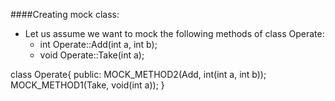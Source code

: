 ####Creating mock class:
- Let us assume we want to mock the following methods of class Operate:
	- int Operate::Add(int a, int b);
	- void Operate::Take(int a);

class Operate{
public:
  MOCK_METHOD2(Add, int(int a, int b));
  MOCK_METHOD1(Take, void(int a));
 }